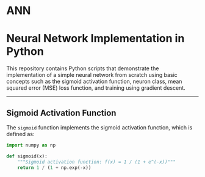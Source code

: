 # ANN

# Neural Network Implementation in Python

This repository contains Python scripts that demonstrate the implementation of a simple neural network from scratch using basic concepts such as the sigmoid activation function, neuron class, mean squared error (MSE) loss function, and training using gradient descent.

---

## Sigmoid Activation Function

The `sigmoid` function implements the sigmoid activation function, which is defined as:

```python
import numpy as np

def sigmoid(x):
    """Sigmoid activation function: f(x) = 1 / (1 + e^(-x))"""
    return 1 / (1 + np.exp(-x))
